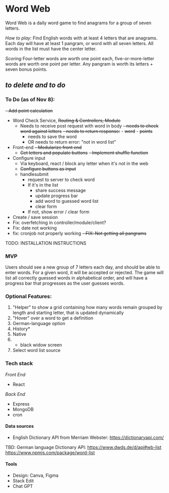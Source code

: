

# Word Web

 Word Web is a daily word game to find anagrams for a group of seven letters.

*How to play:*
Find English words with at least 4 letters that are anagrams. Each day will have at least 1 pangram, or word with all seven letters. All words in the list must have the center letter.

*Scoring*
Four-letter words are worth one point each, five-or-more-letter words are worth one point per letter. Any pangram is worth its letters + seven bonus points.




## *to delete and to do*

### To Do (as of Nov 8):

 ~~- Add point calculation~~

 - Word Check Service, ~~Routing & Controllers, Module~~
	 - Needs to receive post request with word in body
		~~- needs to check word against letters~~
		 ~~- needs to return response:~~
			 - ~~word~~
			 - ~~points~~
		 - needs to save the word
		 - OR needs to return error: "not in word list"
 - Front-end
~~- Modularize front end~~
	 - ~~Get letters and populate buttons~~
	 ~~- Implement shuffle function~~
 - Configure input
	 - Via keyboard, react / block any letter when it's not in the web
	 - ~~Configure buttons as input~~
	 - handlesubmit
		 - request to server to check word
		 - If it's in the list
			 - share success message
			 - update progress bar
			 - add word to guessed word list
			 - clear form
		 - If not, show error / clear form
 - Create / save session
 - Fix: overfetching in controller/module/client?
 - Fix: date not working
 - fix: cronjob not properly working
 ~~- FIX: Not getting all pangrams~~




TODO: INSTALLATION INSTRUCTIONS

### MVP



Users should see a new group of 7 letters each day, and should be able to enter words. For a given word, it will be accepted or rejected. The game will list all correctly guessed words in alphabetical order, and will have a progress bar that progresses as the user guesses words.



### Optional Features:

1. "Helper" to show a grid containing how many words remain grouped by length and starting letter, that is updated dynamically
2. "Hover" over a word to get a definition
3. German-language option
4. History*
5. Native
6.  - black widow screen
7. Select word list source



### Tech stack


*Front End*
 - React

*Back End*
 - Express
 - MongoDB
 - cron




#### Data sources

 - English Dictionary API from Merriam Webster:
   https://dictionaryapi.com/

TBD: German language Dictionary API:
   https://www.dwds.de/d/api#wb-list
   https://www.npmjs.com/package/word-list
#### Tools
- Design: Canva, Figma
- Stack Edit
- Chat GPT
